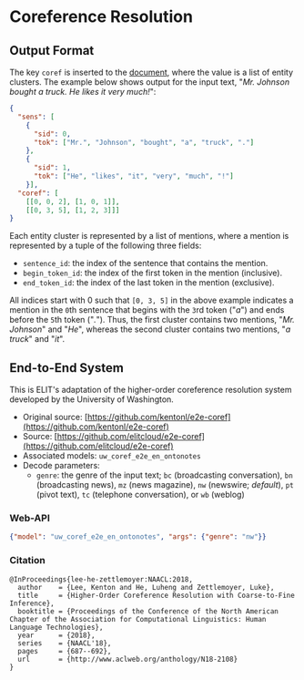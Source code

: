 # Coreference Resolution

## Output Format

The key `coref` is inserted to the [document](../documentation/output_format.html#document), where the value is a list of entity clusters.
The example below shows output for the input text, "_Mr. Johnson bought a truck. He likes it very much!_":

```json
{
  "sens": [
    {
      "sid": 0,
      "tok": ["Mr.", "Johnson", "bought", "a", "truck", "."]
    },
    {
      "sid": 1,
      "tok": ["He", "likes", "it", "very", "much", "!"]
    }],
  "coref": [
    [[0, 0, 2], [1, 0, 1]],
    [[0, 3, 5], [1, 2, 3]]]
}
```

Each entity cluster is represented by a list of mentions, where a mention is represented by a tuple of the following three fields:

* `sentence_id`: the index of the sentence that contains the mention.
* `begin_token_id`: the index of the first token in the mention (inclusive).
* `end_token_id`: the index of the last token in the mention (exclusive).

All indices start with 0 such that `[0, 3, 5]` in the above example indicates a mention in the `0`th sentence that begins with the `3`rd token ("_a_") and ends before the `5`th token ("_._").
Thus, the first cluster contains two mentions, "_Mr. Johnson_" and "_He_", whereas the second cluster contains two mentions, "_a truck_" and "_it_".

## End-to-End System

This is ELIT's adaptation of the higher-order coreference resolution system developed by the University of Washington.

* Original source: [https://github.com/kentonl/e2e-coref](https://github.com/kentonl/e2e-coref)
* Source: [https://github.com/elitcloud/e2e-coref](https://github.com/elitcloud/e2e-coref)
* Associated models: `uw_coref_e2e_en_ontonotes`
* Decode parameters:
  * `genre`: the genre of the input text; `bc` (broadcasting conversation), `bn` (broadcasting news), `mz` (news magazine), `nw` (newswire; _default_), `pt` (pivot text), `tc` (telephone conversation), or `wb` (weblog)


### Web-API

```json
{"model": "uw_coref_e2e_en_ontonotes", "args": {"genre": "nw"}}
```

### Citation

```text
@InProceedings{lee-he-zettlemoyer:NAACL:2018,
  author    = {Lee, Kenton and He, Luheng and Zettlemoyer, Luke},
  title     = {Higher-Order Coreference Resolution with Coarse-to-Fine Inference},
  booktitle = {Proceedings of the Conference of the North American Chapter of the Association for Computational Linguistics: Human Language Technologies},
  year      = {2018},
  series    = {NAACL'18},
  pages     = {687--692},
  url       = {http://www.aclweb.org/anthology/N18-2108}
}
```